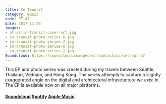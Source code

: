 ```yaml
---
title: In Transit
category: music
code: PT-A7
date: 2017-11-25
images:
- pt-a7-in-transit-cover-art.jpg
- in-transit-photo-series-6.jpg
- in-transit-photo-series-7.jpg
- in-transit-photo-series-8.jpg
- in-transit-photo-series-2.jpg
Soundcloud: https://soundcloud.com/pedestriantactics/sets/pt-a7
---
```


This EP and photo series was created during my travels between Seattle, Thailand, Vietnam, and Hong Kong. The series attempts to capture a slightly exaggerated angle on the digital and architectural infrastructure we exist in. The EP is available now on all major platforms.

#### [Soundcloud](https://soundcloud.com/pedestriantactics/sets/pt-a7) [Spotify](https://open.spotify.com/album/6bVuwnfztP0BSQI0p8aof3) [Apple Music](https://music.apple.com/us/album/in-transit-ep/1318399520)
